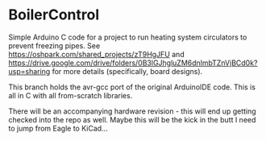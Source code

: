 # BoilerControl
Simple Arduino C code for a project to run heating system circulators to prevent freezing pipes. See https://oshpark.com/shared_projects/zT9HgJFU and https://drive.google.com/drive/folders/0B3lGJhgluZM6dnlmbTZnVjBCd0k?usp=sharing for more details (specifically, board designs).

This branch holds the avr-gcc port of the original ArduinoIDE code. This is all in C with all from-scratch libraries.

There will be an accompanying hardware revision - this will end up getting checked into the repo as well. Maybe this will be the kick in the butt I need to jump from Eagle to KiCad...
